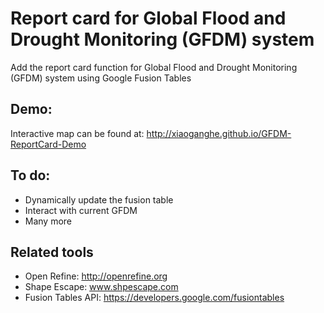 # Report card for Global Flood and Drought Monitoring (GFDM) system
Add the report card function for Global Flood and Drought Monitoring (GFDM) system using Google Fusion Tables

## Demo:
Interactive map can be found at: http://xiaoganghe.github.io/GFDM-ReportCard-Demo

## To do:
- Dynamically update the fusion table
- Interact with current GFDM
- Many more

## Related tools
- Open Refine: http://openrefine.org
- Shape Escape: www.shpescape.com
- Fusion Tables API: https://developers.google.com/fusiontables


